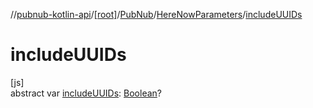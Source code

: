 //[pubnub-kotlin-api](../../../../index.md)/[[root]](../../index.md)/[PubNub](../index.md)/[HereNowParameters](index.md)/[includeUUIDs](include-u-u-i-ds.md)

# includeUUIDs

[js]\
abstract var [includeUUIDs](include-u-u-i-ds.md): [Boolean](https://kotlinlang.org/api/latest/jvm/stdlib/kotlin-stdlib/kotlin/-boolean/index.html)?
